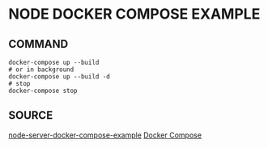 # NODE DOCKER COMPOSE EXAMPLE
## COMMAND
```
docker-compose up --build
# or in background
docker-compose up --build -d
# stop
docker-compose stop
```
## SOURCE
[node-server-docker-compose-example](https://juejin.im/post/5c2c69cee51d450d9707236e)
[Docker Compose](https://docs.docker.com/compose/)
